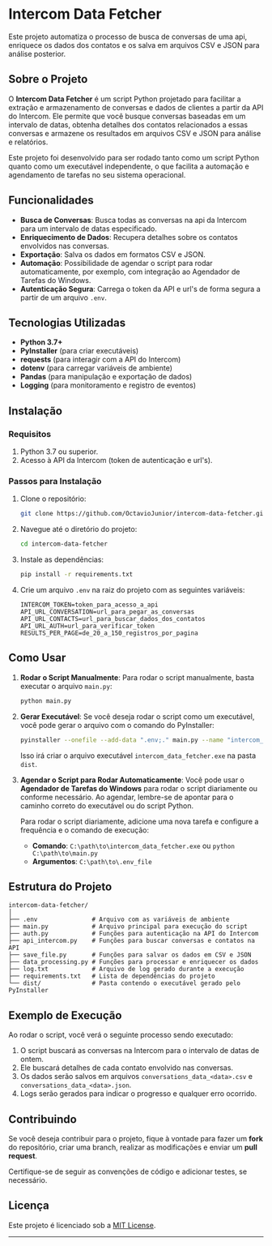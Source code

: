 
# **Intercom Data Fetcher**

Este projeto automatiza o processo de busca de conversas de uma api, enriquece os dados dos contatos e os salva em arquivos CSV e JSON para análise posterior.

## **Sobre o Projeto**

O **Intercom Data Fetcher** é um script Python projetado para facilitar a extração e armazenamento de conversas e dados de clientes a partir da API do Intercom. Ele permite que você busque conversas baseadas em um intervalo de datas, obtenha detalhes dos contatos relacionados a essas conversas e armazene os resultados em arquivos CSV e JSON para análise e relatórios.

Este projeto foi desenvolvido para ser rodado tanto como um script Python quanto como um executável independente, o que facilita a automação e agendamento de tarefas no seu sistema operacional.

## **Funcionalidades**

- **Busca de Conversas**: Busca todas as conversas na api da Intercom para um intervalo de datas especificado.
- **Enriquecimento de Dados**: Recupera detalhes sobre os contatos envolvidos nas conversas.
- **Exportação**: Salva os dados em formatos CSV e JSON.
- **Automação**: Possibilidade de agendar o script para rodar automaticamente, por exemplo, com integração ao Agendador de Tarefas do Windows.
- **Autenticação Segura**: Carrega o token da API e url's de forma segura a partir de um arquivo `.env`.

## **Tecnologias Utilizadas**

- **Python 3.7+**
- **PyInstaller** (para criar executáveis)
- **requests** (para interagir com a API do Intercom)
- **dotenv** (para carregar variáveis de ambiente)
- **Pandas** (para manipulação e exportação de dados)
- **Logging** (para monitoramento e registro de eventos)

## **Instalação**

### Requisitos

1. Python 3.7 ou superior.
2. Acesso à API da Intercom (token de autenticação e url's).

### Passos para Instalação

1. Clone o repositório:
   ```bash
   git clone https://github.com/OctavioJunior/intercom-data-fetcher.git
   ```

2. Navegue até o diretório do projeto:
   ```bash
   cd intercom-data-fetcher
   ```

3. Instale as dependências:
   ```bash
   pip install -r requirements.txt
   ```

4. Crie um arquivo `.env` na raiz do projeto com as seguintes variáveis:
   ```
   INTERCOM_TOKEN=token_para_acesso_a_api
   API_URL_CONVERSATION=url_para_pegar_as_conversas
   API_URL_CONTACTS=url_para_buscar_dados_dos_contatos
   API_URL_AUTH=url_para_verificar_token
   RESULTS_PER_PAGE=de_20_a_150_registros_por_pagina
   ```

## **Como Usar**

1. **Rodar o Script Manualmente**:
   Para rodar o script manualmente, basta executar o arquivo `main.py`:

   ```bash
   python main.py
   ```

2. **Gerar Executável**:
   Se você deseja rodar o script como um executável, você pode gerar o arquivo com o comando do PyInstaller:

   ```bash
   pyinstaller --onefile --add-data ".env;." main.py --name "intercom_data_fetcher"
   ```

   Isso irá criar o arquivo executável `intercom_data_fetcher.exe` na pasta `dist`.

3. **Agendar o Script para Rodar Automaticamente**:
   Você pode usar o **Agendador de Tarefas do Windows** para rodar o script diariamente ou conforme necessário. Ao agendar, lembre-se de apontar para o caminho correto do executável ou do script Python.

   Para rodar o script diariamente, adicione uma nova tarefa e configure a frequência e o comando de execução:

   - **Comando**: `C:\path\to\intercom_data_fetcher.exe` ou `python C:\path\to\main.py`
   - **Argumentos**: `C:\path\to\.env_file`

## **Estrutura do Projeto**

```
intercom-data-fetcher/
│
├── .env               # Arquivo com as variáveis de ambiente
├── main.py            # Arquivo principal para execução do script
├── auth.py            # Funções para autenticação na API do Intercom
├── api_intercom.py    # Funções para buscar conversas e contatos na API
├── save_file.py       # Funções para salvar os dados em CSV e JSON
├── data_processing.py # Funções para processar e enriquecer os dados
├── log.txt            # Arquivo de log gerado durante a execução
├── requirements.txt   # Lista de dependências do projeto
└── dist/              # Pasta contendo o executável gerado pelo PyInstaller
```

## **Exemplo de Execução**

Ao rodar o script, você verá o seguinte processo sendo executado:

1. O script buscará as conversas na Intercom para o intervalo de datas de ontem.
2. Ele buscará detalhes de cada contato envolvido nas conversas.
3. Os dados serão salvos em arquivos `conversations_data_<data>.csv` e `conversations_data_<data>.json`.
4. Logs serão gerados para indicar o progresso e qualquer erro ocorrido.

## **Contribuindo**

Se você deseja contribuir para o projeto, fique à vontade para fazer um **fork** do repositório, criar uma branch, realizar as modificações e enviar um **pull request**. 

Certifique-se de seguir as convenções de código e adicionar testes, se necessário.

## **Licença**

Este projeto é licenciado sob a [MIT License](LICENSE).

---